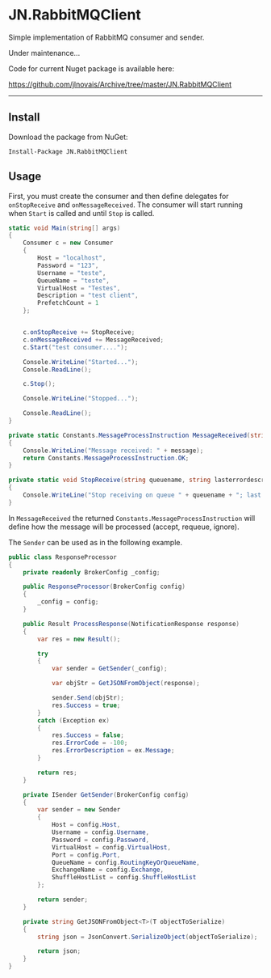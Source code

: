 # JN.RabbitMQClient
Simple implementation of RabbitMQ consumer and sender.

Under maintenance...

Code for current Nuget package is available here:

https://github.com/jlnovais/Archive/tree/master/JN.RabbitMQClient


-------------------------


## Install
Download the package from NuGet:

`Install-Package JN.RabbitMQClient`

## Usage
First, you must create the consumer and then define delegates for `onStopReceive` and `onMessageReceived`. The consumer will start running when `Start` is called and until `Stop` is called.

```csharp
static void Main(string[] args)
{
    Consumer c = new Consumer
    {
        Host = "localhost",
        Password = "123",
        Username = "teste",
        QueueName = "teste",
        VirtualHost = "Testes",
        Description = "test client",
        PrefetchCount = 1
    };


    c.onStopReceive += StopReceive;
    c.onMessageReceived += MessageReceived;
    c.Start("test consumer....");

    Console.WriteLine("Started...");
    Console.ReadLine();

    c.Stop();

    Console.WriteLine("Stopped...");

    Console.ReadLine();
}

private static Constants.MessageProcessInstruction MessageReceived(string message, string sourcequeuename, long firsterrortimestamp, string consumerdescription)
{
    Console.WriteLine("Message received: " + message);
    return Constants.MessageProcessInstruction.OK;
}

private static void StopReceive(string queuename, string lasterrordescription, string consumerdescription)
{
    Console.WriteLine("Stop receiving on queue " + queuename + "; last error: " + lasterrordescription);
}

```

In `MessageReceived` the returned `Constants.MessageProcessInstruction` will define how the message will be processed (accept, requeue, ignore).

The `Sender` can be used as in the following example.

```csharp
public class ResponseProcessor
{
	private readonly BrokerConfig _config;

	public ResponseProcessor(BrokerConfig config)
	{
		_config = config;
	}

	public Result ProcessResponse(NotificationResponse response)
	{
		var res = new Result();

		try
		{
			var sender = GetSender(_config);

			var objStr = GetJSONFromObject(response);

			sender.Send(objStr);
			res.Success = true;
		}
		catch (Exception ex)
		{
			res.Success = false;
			res.ErrorCode = -100;
			res.ErrorDescription = ex.Message;
		}

		return res;
	}

	private ISender GetSender(BrokerConfig config)
	{
		var sender = new Sender
		{
			Host = config.Host,
			Username = config.Username,
			Password = config.Password,
			VirtualHost = config.VirtualHost,
			Port = config.Port,
			QueueName = config.RoutingKeyOrQueueName,
			ExchangeName = config.Exchange,
			ShuffleHostList = config.ShuffleHostList
		};

		return sender;
	}

	private string GetJSONFromObject<T>(T objectToSerialize)
	{
		string json = JsonConvert.SerializeObject(objectToSerialize);

		return json;
	}
}

```


